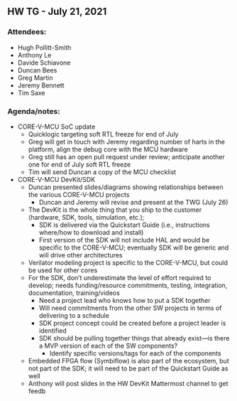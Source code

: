 ## HW TG - July 21, 2021

### Attendees:
- Hugh Pollitt-Smith
- Anthony Le
- Davide Schiavone
- Duncan Bees
- Greg Martin
- Jeremy Bennett
- Tim Saxe

### Agenda/notes:

- CORE-V-MCU SoC update
    - Quicklogic targeting soft RTL freeze for end of July
    - Greg will get in touch with Jeremy regarding number of harts in the platform, align the debug core with the MCU hardware
    - Greg still has an open pull request under review; anticipate another one for end of July soft RTL freeze
    - Tim will send Duncan a copy of the MCU checklist
- CORE-V-MCU DevKit/SDK
    - Duncan presented slides/diagrams showing relationships between the various CORE-V-MCU projects
        - Duncan and Jeremy will revise and present at the TWG (July 26)
    - The DevKit is the whole thing that you ship to the customer (hardware, SDK, tools, simulation, etc.); 
        - SDK is delivered via the Quickstart Guide (i.e., instructions where/how to download and install)
        - First version of the SDK will not include HAL and would be specific to the CORE-V-MCU; eventually SDK will be generic and will drive other architectures
    - Verilator modeling project is specific to the CORE-V-MCU, but could be used for other cores
    - For the SDK, don’t underestimate the level of effort required to develop; needs funding/resource commitments, testing, integration, documentation, training/videos
        - Need a project lead who knows how to put a SDK together
        - Will need commitments from the other SW projects in terms of delivering to a schedule
        - SDK project concept could be created before a project leader is identified
        - SDK should be pulling together things that already exist—is there a MVP version of each of the SW components?
            - Identify specific versions/tags for each of the components
    - Embedded FPGA flow (Symbiflow) is also part of the ecosystem, but not part of the SDK; it will need to be part of the Quickstart Guide as well
    - Anthony will post slides in the HW DevKit Mattermost channel to get feedb
